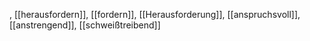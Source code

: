 , [[herausfordern]], [[fordern]], [[Herausforderung]], [[anspruchsvoll]], [[anstrengend]], [[schweißtreibend]]